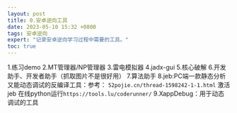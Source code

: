 ```yaml
---
layout: post
title: 0.安卓逆向工具
date: 2023-05-10 15:32 +0800
tags: 安卓逆向
expert: "记录安卓逆向学习过程中需要的工具。"
toc: true
---
```


1.练习demo
2.MT管理器/NP管理器
3.雷电模拟器
4.jadx-gui
5.核心破解
6.开发助手、开发者助手（抓取图片不是很好用）
7.算法助手
8.jeb:PC端一款静态分析又能动态调试的反编译工具：参考： `52pojie.cn/thread-1598242-1-1.html`
激活jeb 在线python运行`https://tools.lu/coderunner/`
9.XappDebug：用于动态调试的工具
